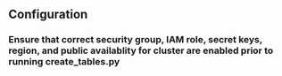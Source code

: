 ## Configuration

### Ensure that correct security group, IAM role, secret keys, region, and public availablity for cluster are enabled prior to running create_tables.py